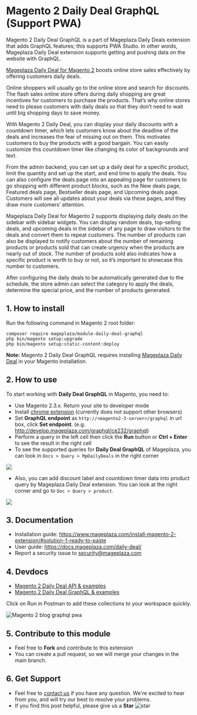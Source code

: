 # Magento 2 Daily Deal GraphQL (Support PWA)

Magento 2 Daily Deal GraphQL is a part of Mageplaza Daily Deals extension that adds GraphQL features; this supports PWA Studio. In other words, Mageplaza Daily Deal extension supports getting and pushing data on the website with GraphQL.

[Mageplaza Daily Deal for Magento 2](https://www.mageplaza.com/magento-2-daily-deal-extension/) boosts online store sales effectively by offering customers daily deals. 

Online shoppers will usually go to the online store and search for discounts. The flash sales online store offers during daily shopping are great incentives for customers to purchase the products. That’s why online stores need to please customers with daily deals so that they don’t need to wait until big shopping days to save money. 

With Magento 2 Daily Deal, you can display your daily discounts with a countdown timer, which lets customers know about the deadline of the deals and increases the fear of missing out on them. This motivates customers to buy the products with a good bargain. You can easily customize this countdown timer like changing its color of backgrounds and text. 

From the admin backend, you can set up a daily deal for a specific product, limit the quantity and set up the start, and end time to apply the deals. You can also configure the deals page into an appealing page for customers to go shopping with different product blocks, such as the New deals page, Featured deals page, Bestseller deals page, and Upcoming deals page. Customers will see all updates about your deals via these pages, and they draw more customers’ attention. 

Mageplaza Daily Deal for Magento 2 supports displaying daily deals on the sidebar with sidebar widgets. You can display random deals, top-selling deals, and upcoming deals in the sidebar of any page to draw visitors to the deals and convert them to repeat customers. The number of products can also be displayed to notify customers about the number of remaining products or products sold that can create urgency when the products are nearly out of stock. The number of products sold also indicates how a specific product is worth to buy or not, so it’s important to showcase this number to customers. 

After configuring the daily deals to be automatically generated due to the schedule, the store admin can select the category to apply the deals, determine the special price, and the number of products generated. 

## 1. How to install

Run the following command in Magento 2 root folder:

```
composer require mageplaza/module-daily-deal-graphql
php bin/magento setup:upgrade
php bin/magento setup:static-content:deploy
```
**Note:** 
Magento 2 Daily Deal GraphQL requires installing [Mageplaza Daily Deal](https://www.mageplaza.com/magento-2-daily-deal-extension/) in your Magento installation. 

## 2. How to use

To start working with **Daily Deal GraphQL** in Magento, you need to:

- Use Magento 2.3.x. Return your site to developer mode
- Install [chrome extension](https://chrome.google.com/webstore/detail/chromeiql/fkkiamalmpiidkljmicmjfbieiclmeij?hl=en) (currently does not support other browsers)
- Set **GraphQL endpoint** as `http://<magento2-3-server>/graphql` in url box, click **Set endpoint**. (e.g. http://develop.mageplaza.com/graphql/ce232/graphql)
- Perform a query in the left cell then click the **Run** button or **Ctrl + Enter** to see the result in the right cell
- To see the supported queries for **Daily Deal GraphQL** of Mageplaza, you can look in `Docs > Query > MpDailyDeals` in the right corner

![](https://i.imgur.com/rjNCvSi.png)

- Also, you can add discount label and countdown timer data into product query by Mageplaza Daily Deal extension. You can look at the right corner and go to `Doc > Query > product`.

![](https://i.imgur.com/M6vrkHl.png)

## 3. Documentation

- Installation guide: https://www.mageplaza.com/install-magento-2-extension/#solution-1-ready-to-paste
- User guide: https://docs.mageplaza.com/daily-deal/
- Report a security issue to security@mageplaza.com

## 4. Devdocs

- [Magento 2 Daily Deal API & examples](https://documenter.getpostman.com/view/10589000/SzRxXr7J?version=latest)
- [Magento 2 Daily Deal GraphQL & examples](https://documenter.getpostman.com/view/10589000/SzRxXrBj?version=latest)

Click on Run in Postman to add these collections to your workspace quickly. 

![Magento 2 blog graphql pwa](https://i.imgur.com/lhsXlUR.gif)

## 5. Contribute to this module

- Feel free to **Fork** and contribute to this extension 
- You can create a pull request, so we will merge your changes in the main branch. 

## 6. Get Support 

- Feel free to [contact us](https://www.mageplaza.com/contact.html) if you have any question. We're excited to hear from you, and will try our best to resolve your problems.  
- If you find this post helpful, please give us a **Star** ![star](https://i.imgur.com/S8e0ctO.png)





